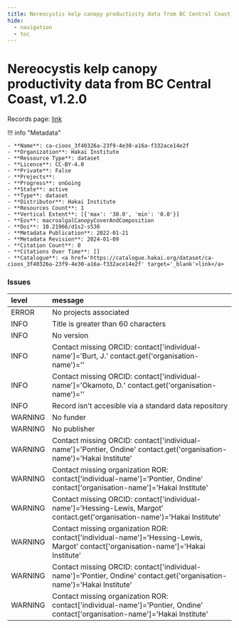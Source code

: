 ```yaml
---
title: Nereocystis kelp canopy productivity data from BC Central Coast, v1.2.0
hide:
  - navigation
  - toc
---
```


# Nereocystis kelp canopy productivity data from BC Central Coast, v1.2.0

Records page: <a href='https://catalogue.hakai.org/dataset/ca-cioos_3f40326a-23f9-4e30-a16a-f332ace14e2f' target='_blank'>link</a>

<div id='map'></div>

!!! info "Metadata"
    
    - **Name**: ca-cioos_3f40326a-23f9-4e30-a16a-f332ace14e2f 
    - **Organization**: Hakai Institute 
    - **Ressource Type**: dataset 
    - **Licence**: CC-BY-4.0 
    - **Private**: False 
    - **Projects**:  
    - **Progress**: onGoing 
    - **State**: active 
    - **Type**: dataset 
    - **Distributor**: Hakai Institute 
    - **Resources Count**: 1 
    - **Vertical Extent**: [{'max': '30.0', 'min': '0.0'}] 
    - **Eov**: macroalgalCanopyCoverAndComposition 
    - **Doi**: 10.21966/d1s2-s530 
    - **Metadata Publication**: 2022-01-21 
    - **Metadata Revision**: 2024-01-09 
    - **Citation Count**: 0 
    - **Citations Over Time**: [] 
    - **Catalogue**: <a href='https://catalogue.hakai.org/dataset/ca-cioos_3f40326a-23f9-4e30-a16a-f332ace14e2f' target='_blank'>link</a> 

### Issues

| level   | message                                                                                                                              |
|:--------|:-------------------------------------------------------------------------------------------------------------------------------------|
| ERROR   | No projects associated                                                                                                               |
| INFO    | Title is greater than 60 characters                                                                                                  |
| INFO    | No version                                                                                                                           |
| INFO    | Contact missing ORCID: contact['individual-name']='Burt, J.' contact.get('organisation-name')=''                                     |
| INFO    | Contact missing ORCID: contact['individual-name']='Okamoto, D.' contact.get('organisation-name')=''                                  |
| INFO    | Record isn't accesible via a standard data repository                                                                                |
| WARNING | No funder                                                                                                                            |
| WARNING | No publisher                                                                                                                         |
| WARNING | Contact missing ORCID: contact['individual-name']='Pontier, Ondine' contact.get('organisation-name')='Hakai Institute'               |
| WARNING | Contact missing organization ROR:  contact['individual-name']='Pontier, Ondine' contact['organisation-name']='Hakai Institute'       |
| WARNING | Contact missing ORCID: contact['individual-name']='Hessing-Lewis, Margot' contact.get('organisation-name')='Hakai Institute'         |
| WARNING | Contact missing organization ROR:  contact['individual-name']='Hessing-Lewis, Margot' contact['organisation-name']='Hakai Institute' |
| WARNING | Contact missing ORCID: contact['individual-name']='Pontier, Ondine' contact.get('organisation-name')='Hakai Institute'               |
| WARNING | Contact missing organization ROR:  contact['individual-name']='Pontier, Ondine' contact['organisation-name']='Hakai Institute'       |

<script>
   document.addEventListener("DOMContentLoaded", function() {
    var map = L.map('map').setView([51.505, -125.09], 5);
    L.tileLayer('https://tile.openstreetmap.org/{z}/{x}/{y}.png', {
        maxZoom: 19,
        attribution: '&copy; <a href="http://www.openstreetmap.org/copyright">OpenStreetMap</a>'
    }).addTo(map);
    var geojsonFeature = {
        "type": "Feature",
        "properties": {
            "name" : "Nereocystis kelp canopy productivity data from BC Central Coast, v1.2.0"
        },
        "geometry": {'type': 'Polygon', 'coordinates': [[[-128.6, 51.19], [-127.1, 51.19], [-127.1, 52.28], [-128.6, 52.28], [-128.6, 51.19]]]}
    }
    L.geoJSON(geojsonFeature).addTo(map);
   })
</script>